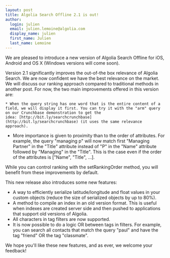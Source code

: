 ```yaml
---
layout: post
title: Algolia Search Offline 2.1 is out!
author:
  login: julien
  email: julien.lemoine@algolia.com
  display_name: julien
  first_name: Julien
  last_name: Lemoine
---
```


We are pleased to introduce a new version of Algolia Search Offline for iOS,
Android and OS X (Windows versions will come soon).

Version 2.1 significantly improves the out-of-the box relevance of Algolia
Search. We are now confident we have the best relevance on the market. We will
discuss our ranking approach compared to traditional methods in another post.
For now, the two main improvements offered in this version are:

    * When the query string has one word that is the entire content of a field, we will display it first. You can try it with the "arm" query on our Crunchbase demonstration to get the idea: [http://bit.ly/searchcrunchbase](http://bit.ly/searchcrunchbase) (it uses the same relevance approach).
  * More importance is given to proximity than to the order of attributes. For example, the query "managing p" will now match first "Managing Partner" in the "Title" attribute instead of "P" in the "Name" attribute followed by "Managing" in the "Title". This is the case even if the order of the attributes is ["Name", "Title", ...].

While you can control ranking with the setRankingOrder method, you will
benefit from these improvements by default.

This new release also introduces some new features:

  * A way to efficiently serialize latitude/longitude and float values in your custom objects (reduce the size of serialized objects by up to 80%).
  * A method to compile an index in an old version format. This is useful when indexes are created server side and then pushed to applications that support old versions of Algolia.
  * All characters in tag filters are now supported.
  * It is now possible to do a logic OR between tags in filters. For example, you can search all contacts that match the query "paul" and have the tag "friend" OR the tag "classmate".

We hope you'll like these new features, and as ever, we welcome your feedback!


